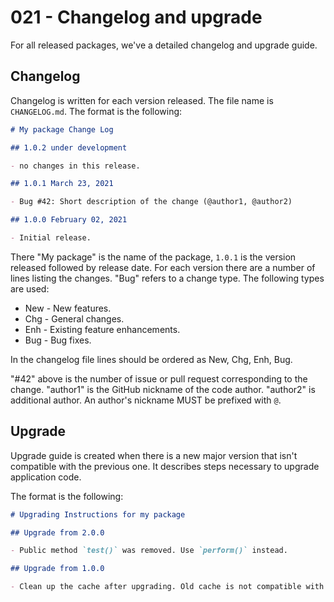 # 021 - Changelog and upgrade

For all released packages, we've a detailed changelog and upgrade guide.

## Changelog

Changelog is written for each version released. The file name is `CHANGELOG.md`. The format is the following:

```markdown
# My package Change Log

## 1.0.2 under development

- no changes in this release.

## 1.0.1 March 23, 2021

- Bug #42: Short description of the change (@author1, @author2)

## 1.0.0 February 02, 2021

- Initial release.
```

There "My package" is the name of the package, `1.0.1` is the version released followed by release date.
For each version there are a number of lines listing the changes.
"Bug" refers to a change type.
The following types are used:

- New - New features.
- Chg - General changes.
- Enh - Existing feature enhancements.
- Bug - Bug fixes.

In the changelog file lines should be ordered as New, Chg, Enh, Bug.

"#42" above is the number of issue or pull request corresponding to the change. "author1" is the GitHub nickname of the
code author. "author2" is additional author. An author's nickname MUST be prefixed with `@`.

## Upgrade

Upgrade guide is created when there is a new major version that isn't compatible with the previous one.
It describes steps necessary to upgrade application code.

The format is the following:

```markdown
# Upgrading Instructions for my package

## Upgrade from 2.0.0

- Public method `test()` was removed. Use `perform()` instead.

## Upgrade from 1.0.0

- Clean up the cache after upgrading. Old cache is not compatible with new code.
```
